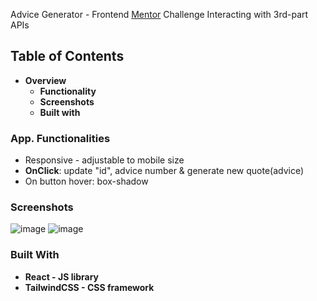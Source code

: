 Advice Generator - Frontend [Mentor](https://www.frontendmentor.io/home) Challenge
Interacting with 3rd-part APIs
## Table of Contents
* <strong>Overview</strong>
    * <strong>Functionality</strong>
    * <strong>Screenshots</strong>
    * <strong>Built with</strong>
### App. Functionalities
* Responsive - adjustable to mobile size
* <strong>OnClick</strong>: update "id", advice number & generate new quote(advice)
* On button hover: box-shadow
### Screenshots
![image](https://user-images.githubusercontent.com/89903354/183557063-ef988c56-483c-4317-aa68-9543c6deba42.png)
![image](https://user-images.githubusercontent.com/89903354/183557341-61037cb3-7577-4f98-9924-f2ddf9905473.png)
### Built With
* <strong>React - JS library</strong>
* <strong>TailwindCSS - CSS framework</strong>

